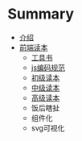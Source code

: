 # Summary

* [介绍](README.md)
* [前端读本](books/qian_duan_du_ben.md)
   * [工具书](books/gongju.md)
   * [js编码规范](books/jsbian_ma_gui_fan.md)
   * [初级读本](books/chu_ji_du_ben.md)
   * [中级读本](books/zhong_ji_du_ben.md)
   * [高级读本](books/gao_ji_du_ben.md)
   * 饭后瞎扯
   * 组件化
   * svg可视化

